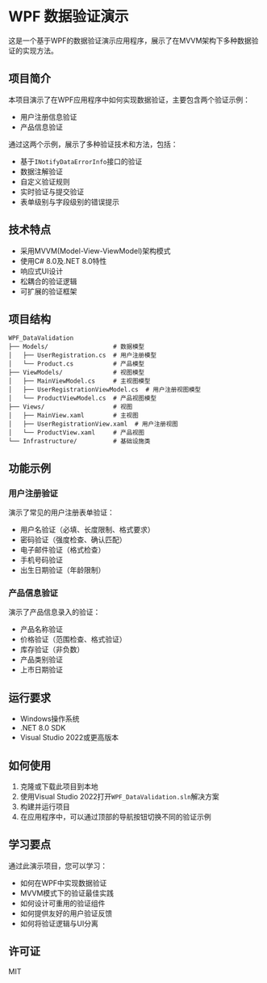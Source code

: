 # WPF 数据验证演示

这是一个基于WPF的数据验证演示应用程序，展示了在MVVM架构下多种数据验证的实现方法。

## 项目简介

本项目演示了在WPF应用程序中如何实现数据验证，主要包含两个验证示例：
- 用户注册信息验证
- 产品信息验证

通过这两个示例，展示了多种验证技术和方法，包括：
- 基于`INotifyDataErrorInfo`接口的验证
- 数据注解验证
- 自定义验证规则
- 实时验证与提交验证
- 表单级别与字段级别的错误提示

## 技术特点

- 采用MVVM(Model-View-ViewModel)架构模式
- 使用C# 8.0及.NET 8.0特性
- 响应式UI设计
- 松耦合的验证逻辑
- 可扩展的验证框架

## 项目结构

```
WPF_DataValidation
├── Models/                  # 数据模型
│   ├── UserRegistration.cs  # 用户注册模型
│   └── Product.cs           # 产品模型
├── ViewModels/              # 视图模型
│   ├── MainViewModel.cs     # 主视图模型
│   ├── UserRegistrationViewModel.cs  # 用户注册视图模型
│   └── ProductViewModel.cs  # 产品视图模型
├── Views/                   # 视图
│   ├── MainView.xaml        # 主视图
│   ├── UserRegistrationView.xaml  # 用户注册视图
│   └── ProductView.xaml     # 产品视图
└── Infrastructure/          # 基础设施类
```

## 功能示例

### 用户注册验证

演示了常见的用户注册表单验证：
- 用户名验证（必填、长度限制、格式要求）
- 密码验证（强度检查、确认匹配）
- 电子邮件验证（格式检查）
- 手机号码验证
- 出生日期验证（年龄限制）

### 产品信息验证

演示了产品信息录入的验证：
- 产品名称验证
- 价格验证（范围检查、格式验证）
- 库存验证（非负数）
- 产品类别验证
- 上市日期验证

## 运行要求

- Windows操作系统
- .NET 8.0 SDK
- Visual Studio 2022或更高版本

## 如何使用

1. 克隆或下载此项目到本地
2. 使用Visual Studio 2022打开`WPF_DataValidation.sln`解决方案
3. 构建并运行项目
4. 在应用程序中，可以通过顶部的导航按钮切换不同的验证示例

## 学习要点

通过此演示项目，您可以学习：
- 如何在WPF中实现数据验证
- MVVM模式下的验证最佳实践
- 如何设计可重用的验证组件
- 如何提供友好的用户验证反馈
- 如何将验证逻辑与UI分离

## 许可证

MIT 